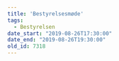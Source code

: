 ```yaml
---
title: 'Bestyrelsesmøde'
tags:
  - Bestyrelsen
date_start: "2019-08-26T17:30:00"
date_end: "2019-08-26T19:30:00"
old_id: 7318
---
```


